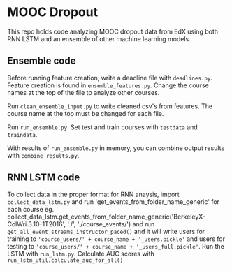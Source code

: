 # MOOC Dropout
This repo holds code analyzing MOOC dropout data from EdX
using both RNN LSTM and an ensemble of other machine learning models.

## Ensemble code
Before running feature creation, write a deadline file with `deadlines.py`.
Feature creation is found in `ensemble_features.py`.
Change the course names at the top of the file to analyze other courses.

Run `clean_ensemble_input.py` to write cleaned csv's from features.
The course name at the top must be changed for each file.

Run `run_ensemble.py`. Set test and train courses with `testdata` and `traindata`.

With results of `run_ensemble.py` in memory, you can combine output results with `combine_results.py`.


## RNN LSTM code
To collect data in the proper format for RNN anaysis, import `collect_data_lstm.py`
and run 'get_events_from_folder_name_generic' for each course
eg. collect_data_lstm.get_events_from_folder_name_generic('BerkeleyX-ColWri.3.10-1T2016', './', './course_events/')
and run `get_all_event_streams_instructor_paced()`
and it will write users for training to `'course_users/' + course_name + '_users.pickle'`
and users for testing to `'course_users/' + course_name + '_users_full.pickle'`.
Run the LSTM with `run_lstm.py`.
Calculate AUC scores with `run_lstm_util.calculate_auc_for_all()`